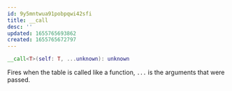 ```yaml
---
id: 9y5mntwua91pobpqwi42sfi
title: __call
desc: ''
updated: 1655765693862
created: 1655765672797
---
```


```Lua
__call<T>(self: T, ...unknown): unknown
```
Fires when the table is called like a function, `...` is the arguments that were passed.